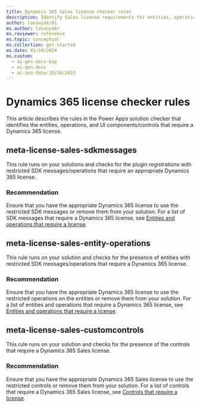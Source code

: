 ```yaml
---
title: Dynamics 365 Sales license checker rules
description: Identify Sales license requirements for entities, operations, and UI components/controls with the license checker.
author: lavanyakr01
ms.author: lavanyakr
ms.reviewer: reference
ms.topic: conceptual
ms.collection: get-started
ms.date: 01/10/2024
ms.custom:
  - ai-gen-docs-bap
  - ai-gen-desc
  - ai-seo-date:10/10/2023
---
```


# Dynamics 365 license checker rules

This article describes the rules in the Power Apps solution checker that identifies the entities, operations, and UI components/controls that require a Dynamics 365 license.

## meta-license-sales-sdkmessages

This rule runs on your solutions and checks for the plugin registrations with restricted SDK messages/operations that require an appropriate Dynamics 365 license. 

### Recommendation

Ensure that you have the appropriate Dynamics 365 license to use the restricted SDK messages or remove them from your solution. For a list of SDK messages that require a Dynamics 365 license, see [Entities and operations that require a license](license-enforcement.md#tables-and-operations-that-require-a-license).

## meta-license-sales-entity-operations

This rule runs on your solution and checks for the presence of entities with restricted SDK messages/operations that require a Dynamics 365 license.

### Recommendation

Ensure that you have the appropriate Dynamics 365 license to use the restricted operations on the entities or remove them from your solution. For a list of entities and operations that require a Dynamics 365 license, see [Entities and operations that require a license](license-enforcement.md#tables-and-operations-that-require-a-license).

## meta-license-sales-customcontrols

This rule runs on your solution and checks for the presence of the controls that require a Dynamics 365 Sales license.

### Recommendation

Ensure that you have the appropriate Dynamics 365 Sales license to use the restricted controls or remove them from your solution. For a list of controls that require a Dynamics 365 Sales license, see [Controls that require a license](license-enforcement.md#controls-that-require-a-license).